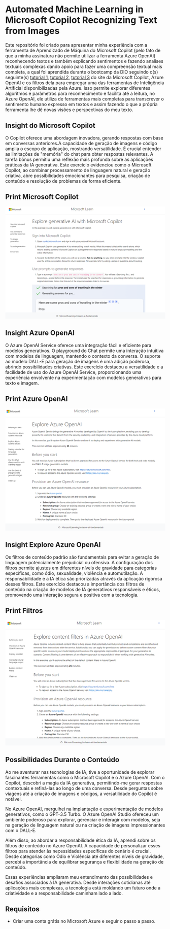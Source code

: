 # Automated Machine Learning in Microsoft Copilot Recognizing Text from Images

Este repositório foi criado para apresentar minha experiência com a ferramenta de Aprendizado de Máquina do Microsoft Copilot (pelo fato de que a minha assinatura não permite utilizar a ferramenta Azure OpenAI) reconhecendo textos e também explicando sentimentos e fazendo analises textuais complexas dando apoio para fazer uma compreensão textual mais completa, a qual foi aprendida durante o bootcamp da DIO seguindo o(s) seguinte(s) [tutorial 1](https://microsoftlearning.github.io/mslearn-ai-fundamentals/Instructions/Labs/12-generative-ai.html#sign-into-microsoft-copilot), [tutorial 2](https://microsoftlearning.github.io/mslearn-ai-fundamentals/Instructions/Labs/13-azure-openai.html), [tutorial 3](https://microsoftlearning.github.io/mslearn-ai-fundamentals/Instructions/Labs/14-azure-openai-content-filters.html) do site da Microsoft Copilot, Azure OpenAI e os filtros dela para empregar uma das ferramentas de Inteligência Artificial disponibilizadas pela Azure. Isso permite explorar diferentes algoritmos e parâmetros para reconhecimento e facilita até a leitura, no Azure OpenAI, ele utiliza de ferramentas mais completas para transcrever o sentimento humano expresso em textos e assim fazendo o que a própria ferramenta lhe dê novas visões e perspectivas do meu texto.

## Insight do Microsoft Copilot

O Copilot oferece uma abordagem inovadora, gerando respostas com base em conversas anteriores.A capacidade de geração de imagens e código amplia o escopo de aplicação, mostrando versatilidade. É crucial entender as limitações de "memória" do chat para obter respostas relevantes. A tarefa bônus permitiu uma reflexão mais profunda sobre as aplicações práticas da IA generativa. Este exercício evidenciou como o Microsoft Copilot, ao combinar processamento de linguagem natural e geração criativa, abre possibilidades emocionantes para pesquisa, criação de conteúdo e resolução de problemas de forma eficiente.

## Print Microsoft Copilot

![Print Copilot](microcop.png)

## Insight Azure OpenAI

O Azure OpenAI Service oferece uma integração fácil e eficiente para modelos generativos. O playground do Chat permite uma interação intuitiva com modelos de linguagem, mantendo o contexto da conversa. O suporte ao modelo DALL-E para geração de imagens é uma adição poderosa, abrindo possibilidades criativas. Este exercício destacou a versatilidade e a facilidade de uso do Azure OpenAI Service, proporcionando uma experiência envolvente na experimentação com modelos generativos para texto e imagem.

## Print Azure OpenAI

![Print Azure OpenAI](microazop.png)

## Insight Explore Azure OpenAI

Os filtros de conteúdo padrão são fundamentais para evitar a geração de linguagem potencialmente prejudicial ou ofensiva. A configuração dos filtros permite ajustes em diferentes níveis de gravidade para categorias específicas, como ódio, sexualidade, violência e automutilação. A responsabilidade e a IA ética são priorizadas através da aplicação rigorosa desses filtros. Este exercício destacou a importância dos filtros de conteúdo na criação de modelos de IA generativos responsáveis e éticos, promovendo uma interação segura e positiva com a tecnologia.

## Print Filtros

![Print Explore Filtros](microexfil.png)

## Possibilidades Durante o Conteúdo

Ao me aventurar nas tecnologias de IA, tive a oportunidade de explorar fascinantes ferramentas como o Microsoft Copilot e o Azure OpenAI. Com o Copilot, descobri a magia da IA generativa, permitindo-me gerar respostas contextuais e refiná-las ao longo de uma conversa. Desde perguntas sobre viagens até a criação de imagens e códigos, a versatilidade do Copilot é notável.

No Azure OpenAI, mergulhei na implantação e experimentação de modelos generativos, como o GPT-3.5 Turbo. O Azure OpenAI Studio ofereceu um ambiente poderoso para explorar, gerenciar e interagir com modelos, seja na geração de linguagem natural ou na criação de imagens impressionantes com o DALL-E.

Além disso, ao abordar a responsabilidade ética da IA, aprendi sobre os filtros de conteúdo no Azure OpenAI. A capacidade de personalizar esses filtros para atender às necessidades específicas do cenário é crucial. Desde categorias como Ódio e Violência até diferentes níveis de gravidade, percebi a importância de equilibrar segurança e flexibilidade na geração de conteúdo.

Essas experiências ampliaram meu entendimento das possibilidades e desafios associados à IA generativa. Desde interações cotidianas até aplicações mais complexas, a tecnologia está moldando um futuro onde a criatividade e a responsabilidade caminham lado a lado.

## Requisitos

- Criar uma conta grátis no Microsoft Azure e seguir o passo a passo.
